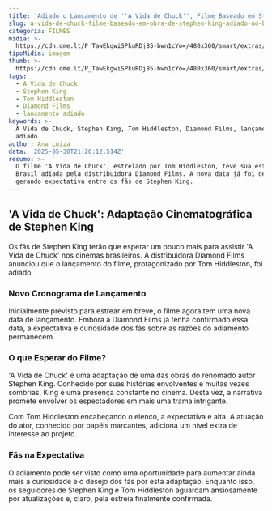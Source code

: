 ```yaml
---
title: 'Adiado o Lançamento de ''A Vida de Chuck'', Filme Baseado em Stephen King'
slug: a-vida-de-chuck-filme-baseado-em-obra-de-stephen-king-adiado-no-brasil
categoria: FILMES
midia: >-
  https://cdn.ome.lt/P_TawEkgwiSPkuRDj85-bwn1cYo=/480x360/smart/extras/conteudos/Captura_de_tela_2025-05-30_173951.png
tipoMidia: imagem
thumb: >-
  https://cdn.ome.lt/P_TawEkgwiSPkuRDj85-bwn1cYo=/480x360/smart/extras/conteudos/Captura_de_tela_2025-05-30_173951.png
tags:
  - A Vida de Chuck
  - Stephen King
  - Tom Hiddleston
  - Diamond Films
  - lançamento adiado
keywords: >-
  A Vida de Chuck, Stephen King, Tom Hiddleston, Diamond Films, lançamento
  adiado
author: Ana Luiza
data: '2025-05-30T21:20:12.514Z'
resumo: >-
  O filme 'A Vida de Chuck', estrelado por Tom Hiddleston, teve sua estreia no
  Brasil adiada pela distribuidora Diamond Films. A nova data já foi definida,
  gerando expectativa entre os fãs de Stephen King.
---
```


## 'A Vida de Chuck': Adaptação Cinematográfica de Stephen King

Os fãs de Stephen King terão que esperar um pouco mais para assistir 'A Vida de Chuck' nos cinemas brasileiros. A distribuidora Diamond Films anunciou que o lançamento do filme, protagonizado por Tom Hiddleston, foi adiado.

### Novo Cronograma de Lançamento

Inicialmente previsto para estrear em breve, o filme agora tem uma nova data de lançamento. Embora a Diamond Films já tenha confirmado essa data, a expectativa e curiosidade dos fãs sobre as razões do adiamento permanecem.

### O que Esperar do Filme?

'A Vida de Chuck' é uma adaptação de uma das obras do renomado autor Stephen King. Conhecido por suas histórias envolventes e muitas vezes sombrias, King é uma presença constante no cinema. Desta vez, a narrativa promete envolver os espectadores em mais uma trama intrigante.

Com Tom Hiddleston encabeçando o elenco, a expectativa é alta. A atuação do ator, conhecido por papéis marcantes, adiciona um nível extra de interesse ao projeto.

### Fãs na Expectativa

O adiamento pode ser visto como uma oportunidade para aumentar ainda mais a curiosidade e o desejo dos fãs por esta adaptação. Enquanto isso, os seguidores de Stephen King e Tom Hiddleston aguardam ansiosamente por atualizações e, claro, pela estreia finalmente confirmada.
